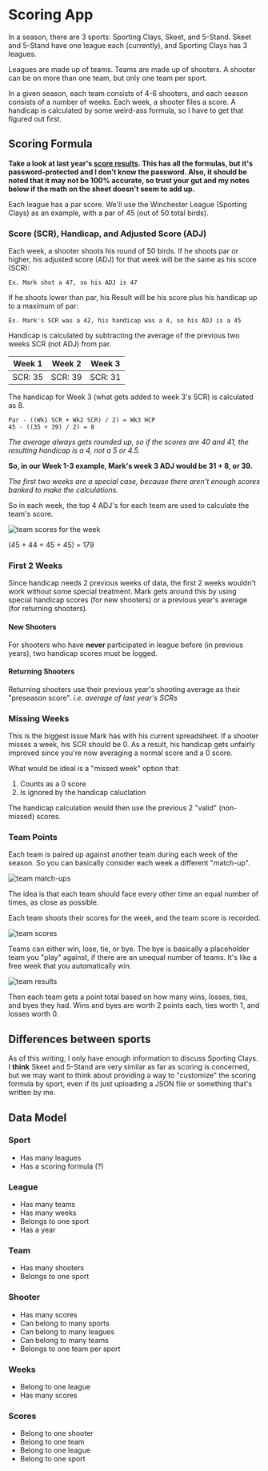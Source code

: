 Scoring App
================

In a season, there are 3 sports: Sporting Clays, Skeet, and 5-Stand. Skeet and 5-Stand have one league each (currently), and Sporting Clays has 3 leagues.

Leagues are made up of teams. Teams are made up of shooters. A shooter can be on more than one team, but only one team per sport.

In a given season, each team consists of 4-6 shooters, and each season consists of a number of weeks. Each week, a shooter files a score. A handicap is calculated by some weird-ass formula, so I have to get that figured out first.

## Scoring Formula

**Take a look at last year's [score results](https://github.com/digitalworkbox/clay_score/blob/master/Winchester%20Sporting%20Clays%202013.xls). This has all the formulas, but it's password-protected and I don't know the password. Also, it should be noted that it may not be 100% accurate, so trust your gut and my notes below if the math on the sheet doesn't seem to add up.**

Each league has a par score. We'll use the Winchester League (Sporting Clays) as an example, with a par of 45 (out of 50 total birds).

### Score (SCR), Handicap, and Adjusted Score (ADJ)

Each week, a shooter shoots his round of 50 birds. If he shoots par or higher, his adjusted score (ADJ) for that week will be the same as his score (SCR):

```
Ex. Mark shot a 47, so his ADJ is 47
```

If he shoots lower than par, his Result will be his score plus his handicap up to a maximum of par:

```
Ex. Mark's SCR was a 42, his handicap was a 4, so his ADJ is a 45
```

Handicap is calculated by subtracting the average of the previous two weeks SCR (not ADJ) from par.

Week 1 | Week 2 | Week 3
------ | ------ | ------
SCR: 35 | SCR: 39 | SCR: 31

The handicap for Week 3 (what gets added to week 3's SCR) is calculated as 8.

```
Par - ((Wk1 SCR + Wk2 SCR) / 2) = Wk3 HCP
45 - ((35 + 39) / 2) = 8
```

*The average always gets rounded up, so if the scores are 40 and 41, the resulting handicap is a 4, not a 5 or 4.5.*

**So, in our Week 1-3 example, Mark's week 3 ADJ would be 31 + 8, or 39.**

*The first two weeks are a special case, because there aren't enough scores banked to make the calculations.*

So in each week, the top 4 ADJ's for each team are used to calculate the team's score.

![team scores for the week](http://monosnap.com/image/fEglPeCnoUun0GjgRbWyS2hPJVIIW9.png)

(45 + 44 + 45 + 45) = 179

### First 2 Weeks

Since handicap needs 2 previous weeks of data, the first 2 weeks wouldn't work without some special treatment. Mark gets around this by using special handicap scores (for new shooters) or a previous year's average (for returning shooters).

#### New Shooters

For shooters who have **never** participated in league before (in previous years), two handicap scores must be logged.

#### Returning Shooters

Returning shooters use their previous year's shooting average as their "preseason score". *i.e. average of last year's SCRs*

### Missing Weeks

This is the biggest issue Mark has with his current spreadsheet. If a shooter misses a week, his SCR should be 0. As a result, his handicap gets unfairly improved since you're now averaging a normal score and a 0 score.

What would be ideal is a "missed week" option that:

1. Counts as a 0 score
2. Is ignored by the handicap caluclation

The handicap calculation would then use the previous 2 "valid" (non-missed) scores.

### Team Points

Each team is paired up against another team during each week of the season. So you can basically consider each week a different "match-up".

![team match-ups](http://monosnap.com/image/3pDZaFacxXWA6awF1LIMyMO2thpBi4.png)

The idea is that each team should face every other time an equal number of times, as close as possible.

Each team shoots their scores for the week, and the team score is recorded.

![team scores](http://monosnap.com/image/qlKO55aoPkanoHD6tGLLES9qQWcu5k.png)

Teams can either win, lose, tie, or bye. The bye is basically a placeholder team you "play" against, if there are an unequal number of teams. It's like a free week that you automatically win.

![team results](http://monosnap.com/image/Ys3w5um6qXQQSXA7v3wZy6Ylga8sqQ.png)

Then each team gets a point total based on how many wins, losses, ties, and byes they had. Wins and byes are worth 2 points each, ties worth 1, and losses worth 0.

## Differences between sports

As of this writing, I only have enough information to discuss Sporting Clays. I **think** Skeet and 5-Stand are very similar as far as scoring is concerned, but we may want to think about providing a way to "customize" the scoring formula by sport, even if its just uploading a JSON file or something that's written by me.

## Data Model

### Sport

* Has many leagues
* Has a scoring formula (?)

### League

* Has many teams
* Has many weeks
* Belongs to one sport
* Has a year

### Team

* Has many shooters
* Belongs to one sport

### Shooter

* Has many scores
* Can belong to many sports
* Can belong to many leagues
* Can belong to many teams
* Belongs to one team per sport

### Weeks

* Belong to one league
* Has many scores

### Scores

* Belong to one shooter
* Belong to one team
* Belong to one league
* Belong to one sport
